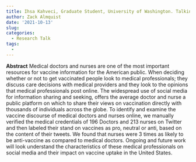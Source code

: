 ```yaml
---
title: Ihsa Kahveci, Graduate Student, University of Washington. Talking about the Jab - Medical Professionals Expressions of Vaccine Hesitancy Online.
author: Zack Almquist
date: '2021-10-13'
slug: 
categories:
  - Research Talk
tags:
  - 
---
```


**Abstract** Medical doctors and nurses are one of the most important resources for vaccine information for the American public. When deciding whether or not to get vaccinated people look to medical professionals; they discuss care decisions with medical providers and they look to the opinions that medical professionals post online. The widespread use of social media for information sharing and seeking, offers the average doctor and nurse a public platform on which to share their views on vaccination directly with thousands of individuals across the globe. To identify and examine the vaccine discourse of medical doctors and nurses online, we manually verified the medical credentials of 196 Doctors and 213 nurses on Twitter and then labeled their stand on vaccines as pro, neutral or anti, based on the content of their tweets. We found that nurses were 3 times as likely to be anti-vaccine as compared to medical doctors. Ongoing and future work will look understand the characteristics of these medical professionals on social media and their impact on vaccine uptake in the United States.